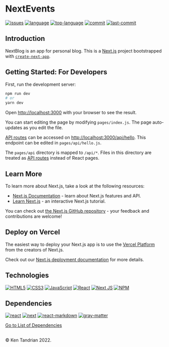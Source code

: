 # NextEvents
[![issues](https://img.shields.io/github/issues/KenTandrian/nextblog-app)](https://github.com/KenTandrian/nextblog-app/issues)
[![language](https://img.shields.io/github/languages/count/KenTandrian/nextblog-app)](https://github.com/KenTandrian/nextblog-app/search?l=javascript)
[![top-language](https://img.shields.io/github/languages/top/KenTandrian/nextblog-app)](https://github.com/KenTandrian/nextblog-app/search?l=javascript)
[![commit](https://img.shields.io/github/commit-activity/m/KenTandrian/nextblog-app)](https://github.com/KenTandrian/nextblog-app/commits/main)
[![last-commit](https://img.shields.io/github/last-commit/KenTandrian/nextblog-app)](https://github.com/KenTandrian/nextblog-app/commits/main)

## Introduction
NextBlog is an app for personal blog. This is a [Next.js](https://nextjs.org/) project bootstrapped with [`create-next-app`](https://github.com/vercel/next.js/tree/canary/packages/create-next-app).

## Getting Started: For Developers
First, run the development server:

```bash
npm run dev
# or
yarn dev
```

Open [http://localhost:3000](http://localhost:3000) with your browser to see the result.

You can start editing the page by modifying `pages/index.js`. The page auto-updates as you edit the file.

[API routes](https://nextjs.org/docs/api-routes/introduction) can be accessed on [http://localhost:3000/api/hello](http://localhost:3000/api/hello). This endpoint can be edited in `pages/api/hello.js`.

The `pages/api` directory is mapped to `/api/*`. Files in this directory are treated as [API routes](https://nextjs.org/docs/api-routes/introduction) instead of React pages.

## Learn More

To learn more about Next.js, take a look at the following resources:

- [Next.js Documentation](https://nextjs.org/docs) - learn about Next.js features and API.
- [Learn Next.js](https://nextjs.org/learn) - an interactive Next.js tutorial.

You can check out [the Next.js GitHub repository](https://github.com/vercel/next.js/) - your feedback and contributions are welcome!

## Deploy on Vercel

The easiest way to deploy your Next.js app is to use the [Vercel Platform](https://vercel.com/new?utm_medium=default-template&filter=next.js&utm_source=create-next-app&utm_campaign=create-next-app-readme) from the creators of Next.js.

Check out our [Next.js deployment documentation](https://nextjs.org/docs/deployment) for more details.

## Technologies
[![HTML5](https://img.shields.io/badge/-HTML5-black?style=for-the-badge&logo=html5&logoColor=orange)](https://github.com/KenTandrian?tab=repositories&language=html)
[![CSS3](https://img.shields.io/badge/-CSS3-black?style=for-the-badge&logo=css3&logoColor=blue)](https://github.com/KenTandrian?tab=repositories&language=css)
[![JavaScript](https://img.shields.io/badge/-JavaScript-black?style=for-the-badge&logo=javascript)](https://github.com/KenTandrian?tab=repositories&language=javascript)
[![React](https://img.shields.io/badge/-React-black?style=for-the-badge&logo=react)](https://github.com/KenTandrian?tab=repositories&language=javascript)
[![Next JS](https://img.shields.io/badge/Next-black?style=for-the-badge&logo=next.js&logoColor=white)](https://github.com/KenTandrian?tab=repositories)
[![NPM](https://img.shields.io/badge/NPM-%23000000.svg?style=for-the-badge&logo=npm&logoColor=white)](https://github.com/KenTandrian?tab=repositories)


## Dependencies
[![react](https://img.shields.io/github/package-json/dependency-version/KenTandrian/nextblog-app/react)](https://www.npmjs.com/package/react)
[![next](https://img.shields.io/github/package-json/dependency-version/KenTandrian/nextblog-app/next)](https://www.npmjs.com/package/next)
[![react-markdown](https://img.shields.io/github/package-json/dependency-version/KenTandrian/nextblog-app/react-markdown)](https://www.npmjs.com/package/react-markdown)
[![gray-matter](https://img.shields.io/github/package-json/dependency-version/KenTandrian/nextblog-app/gray-matter)](https://www.npmjs.com/package/gray-matter)

[Go to List of Dependencies](https://github.com/KenTandrian/nextblog-app/network/dependencies)


## 
&#169; Ken Tandrian 2022.